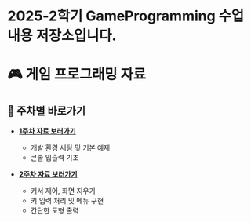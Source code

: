 # 2025-2학기 GameProgramming 수업 내용 저장소입니다.

# 🎮 게임 프로그래밍 자료

## 📂 주차별 바로가기

- **[1주차 자료 보러가기](https://github.com/Xssgh/GameProgramming/tree/main/week1)**
  - 개발 환경 세팅 및 기본 예제
  - 콘솔 입출력 기초

- **[2주차 자료 보러가기](https://github.com/Xssgh/GameProgramming/tree/main/week2)**
  - 커서 제어, 화면 지우기
  - 키 입력 처리 및 메뉴 구현
  - 간단한 도형 출력
